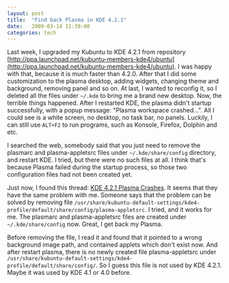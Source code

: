 ```yaml
---
layout: post
title:  "Find back Plasma in KDE 4.2.1"
date:   2009-03-14 11:39:00
categories: tech
---
```


Last week, I upgraded my Kubuntu to KDE 4.2.1 from repository [http://ppa.launchpad.net/kubuntu-members-kde4/ubuntu](http://ppa.launchpad.net/kubuntu-members-kde4/ubuntu). I was happy with that, because it is much faster than 4.2.0. After that I did some customization to the plasma desktop, adding widgets, changing theme and background, removing panel and so on. At last, I wanted to reconfig it, so I deleted all the files under `~/.kde` to bring me a brand new desktop. Now, the terrible things happened. After I restarted KDE, the plasma didn't startup successfully, with a popup message: "Plasma workspace crashed...". All I could see is a white screen, no desktop, no task bar, no panels. Luckily, I can still use `ALT+F2` to run programs, such as Konsole, Firefox, Dolphin and etc.

I searched the web, somebody said that you just need to remove the plasmarc and plasma-appletsrc files under `~/.kde/share/config` directory, and restart KDE. I tried, but there were no such files at all. I think that's because Plasma failed during the startup process, so those two configuration files had not been created yet.

Just now, I found this thread: [KDE 4.2.1 Plasma Crashes](http://kubuntuforums.net/forums/index.php?topic=3102117.15). It seems that they have the same problem with me. Someone says that the problem can be solved by removing file `/usr/share/kubuntu-default-settings/kde4-profile/default/share/config/plasma-appletsrc`. I tried, and it works for me. The plasmarc and plasma-appletsrc files are created under `~/.kde/share/config` now. Great, I get back my Plasma.

Before removing the file, I read it and found that it pointed to a wrong background image path, and contained applets which don't exist now. And after restart plasma, there is no newly created file plasma-appletsrc under `/usr/share/kubuntu-default-settings/kde4-profile/default/share/config/`. So I guess this file is not used by KDE 4.2.1. Maybe it was used by KDE 4.1 or 4.0 before.
